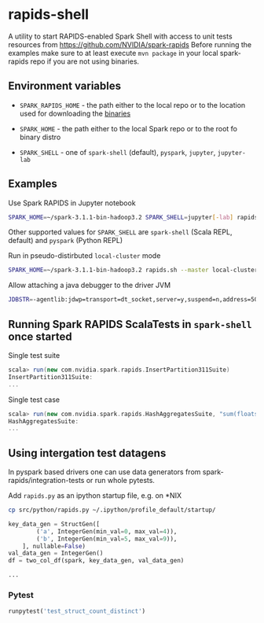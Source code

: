 # rapids-shell

A utility to start RAPIDS-enabled Spark Shell with access to unit tests resources from https://github.com/NVIDIA/spark-rapids
Before running the examples make sure to at least execute `mvn package` in your local spark-rapids repo if you are not using binaries.

## Environment variables

- `SPARK_RAPIDS_HOME` - the path either to the local repo or to the location used for downloading the [binaries](https://nvidia.github.io/spark-rapids/docs/download.html)

- `SPARK_HOME` - the path either to the local Spark repo or to the root fo binary distro

- `SPARK_SHELL` - one of `spark-shell` (default), `pyspark`, `jupyter`, `jupyter-lab`

## Examples

Use Spark RAPIDS in Jupyter notebook
```bash
SPARK_HOME=~/spark-3.1.1-bin-hadoop3.2 SPARK_SHELL=jupyter[-lab] rapids.sh
```

Other supported values for `SPARK_SHELL` are `spark-shell` (Scala REPL, default) and `pyspark` (Python REPL)


Run in pseudo-distirbuted `local-cluster` mode
```bash
SPARK_HOME=~/spark-3.1.1-bin-hadoop3.2 rapids.sh --master local-cluster[1,10,10000]
```

Allow attaching a java debugger to the driver JVM
```bash
JDBSTR=-agentlib:jdwp=transport=dt_socket,server=y,suspend=n,address=5005 SPARK_HOME=~/spark-3.1.1-bin-hadoop3.2 rapids.sh
```

## Running Spark RAPIDS ScalaTests in `spark-shell` once started

Single test suite
```scala
scala> run(new com.nvidia.spark.rapids.InsertPartition311Suite)
InsertPartition311Suite:
...
```

Single test case
```scala
scala> run(new com.nvidia.spark.rapids.HashAggregatesSuite, "sum(floats) group by more_floats 2 partitions")
HashAggregatesSuite:
...
```

## Using intergation test datagens

In pyspark based drivers one can use data generators from spark-rapids/integration-tests or run whole pytests.

Add `rapids.py` as an ipython startup file, e.g. on *NIX

```bash
cp src/python/rapids.py ~/.ipython/profile_default/startup/
```

```python
key_data_gen = StructGen([
        ('a', IntegerGen(min_val=0, max_val=4)),
        ('b', IntegerGen(min_val=5, max_val=9)),
    ], nullable=False)
val_data_gen = IntegerGen()
df = two_col_df(spark, key_data_gen, val_data_gen)

...
```

### Pytest

```python
runpytest('test_struct_count_distinct')
```
